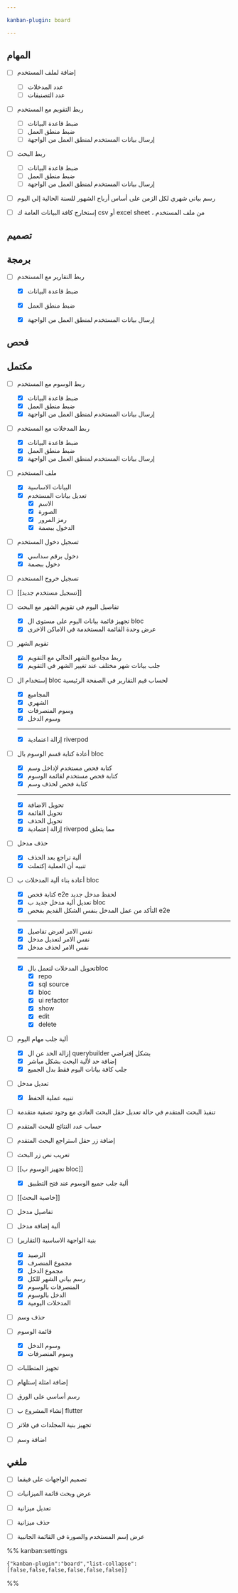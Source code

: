 ```yaml
---

kanban-plugin: board

---
```


## المهام

- [ ] إضافة لملف المستخدم
	- [ ] عدد المدخلات
	- [ ] عدد التصنيفات
- [ ] ربط التقويم مع المستخدم
	- [ ] ضبط قاعدة البيانات
	- [ ] ضبط منطق العمل
	- [ ] إرسال بيانات المستخدم لمنطق العمل من الواجهة
- [ ] ربط البحث
	- [ ] ضبط قاعدة البيانات
	- [ ] ضبط منطق العمل
	- [ ] إرسال بيانات المستخدم لمنطق العمل من الواجهة
- [ ] رسم بياني شهري لكل الزمن على أساس أرباح الشهور للسنة الحالية إلي اليوم
- [ ] إستخارج كافة البيانات العامة ك csv أو excel sheet ، من ملف المستخدم


## تصميم



## برمجة

- [ ] ربط التقارير مع المستخدم
	- [x] ضبط قاعدة البيانات
	- [x] ضبط منطق العمل
	- [x] إرسال بيانات المستخدم لمنطق العمل من الواجهة


## فحص



## مكتمل

- [ ] ربط الوسوم مع المستخدم
	- [x] ضبط قاعدة البيانات
	- [x] ضبط منطق العمل
	- [x] إرسال بيانات المستخدم لمنطق العمل من الواجهة
- [ ] ربط المدخلات مع المستخدم
	- [x] ضبط قاعدة البيانات
	- [x] ضبط منطق العمل
	- [x] إرسال بيانات المستخدم لمنطق العمل من الواجهة
- [ ] ملف المستخدم
	- [x] البيانات الاساسية
	- [x] تعديل بيانات المستخدم
		- [x] الاسم
		- [x] الصورة
		- [x] رمز المرور
		- [x] الدخول ببصمة
- [ ] تسجيل دخول المستخدم
	- [x] دخول برقم سداسي
	- [x] دخول ببصمة
- [ ] تسجيل خروج المستخدم
- [ ] [[تسجيل مستخدم جديد]]
- [ ] تفاصيل اليوم في تقويم الشهر مع البحث
	- [x] تجهيز قائمة بيانات اليوم على مستوى ال bloc
	- [x] عرض وحدة القائمة المستخدمة في الاماكن الاخرى
- [ ] تقويم الشهر
	- [x] ربط مجاميع الشهر الحالي مع التقويم
	- [x] جلب بيانات شهر مختلف عند تغيير الشهر في التقويم
- [ ] إستخدام ال bloc لحساب قيم التقارير في الصفحة الرئيسية
	- [x] المجاميع
	- [x] الشهري
	- [x] وسوم المنصرفات
	- [x] وسوم الدخل
	---
	- [x] إزالة اعتمادية riverpod
- [ ] أعادة كتابة قسم الوسوم بال bloc
	- [x] كتابة فحص مستخدم لإداخل وسم
	- [x] كتابة فحص مستخدم لقائمة الوسوم
	- [x] كتابة فحص لحذف وسم
	---
	- [x] تحويل الاضافة
	- [x] تحويل القائمة
	- [x] تحويل الحذف
	- [x] إزالة إعتمادية riverpod مما يتعلق
- [ ] حذف مدخل
	- [x] ألية تراجع بعد الحذف
	- [x] تنبيه أن العملية إكتملت
- [ ] أعادة بناء ألية المدخلات ب bloc
	- [x] كتابة فحص e2e لحفظ مدخل جديد
	- [x] تعديل ألية مدخل جديد ب bloc
	- [x] التأكد من عمل المدخل بنفس الشكل القديم بفحص e2e
	---
	- [x] نفس الامر لعرض تفاصيل
	- [x] نفس الامر لتعديل مدخل
	- [x] نفس الامر لحذف مدخل
	---
	- [x] تحويل المدخلات لتعمل بالbloc
		- [x] repo
		- [x] sql source
		- [x] bloc
		- [x] ui refactor
		- [x] show
		- [x] edit
		- [x] delete
- [ ] ألية جلب مهام اليوم
	- [x] إزالة الحد عن ال querybuilder بشكل إفتراضي
	- [x] إضافة حد لألية البحث بشكل مباشر
	- [x] جلب كافة بيانات اليوم فقط بدل الجميع
- [ ] تعديل مدخل
	- [x] تنبيه عملية الحفظ
- [ ] تنفيذ البحث المتقدم في حالة تعديل حقل البحث العادي مع وجود تصفية متقدمة
- [ ] حساب عدد النتائج للبحث المتقدم
- [ ] إضافة زر حقل استراجع البحث المتقدم
- [ ] تعريب نص زر البحث
- [ ] [[تجهيز الوسوم ب bloc]]
	- [x] ألية جلب جميع الوسوم عند فتح التطبيق
- [ ] [[خاصية البحث]]
- [ ] تفاصيل مدخل
- [ ] ألية إضافة مدخل
- [ ] بنية الواجهة الاساسية (التقارير)
	- [x] الرصيد
	- [x] مجموع المنصرف
	- [x] مجموع الدخل
	- [x] رسم بياني الشهر للكل
	- [x] المنصرفات بالوسوم
	- [x] الدخل بالوسوم
	- [x] المدخلات اليومية
- [ ] حذف وسم
- [ ] قائمة الوسوم
	- [x] وسوم الدخل
	- [x] وسوم المنصرفات
- [ ] تجهيز المتطلبات
- [ ] إضافة امثلة إستلهام
- [ ] رسم أساسي على الورق
- [ ] إنشاء المشروع ب flutter
- [ ] تجهيز بنية المجلدات في فلاتر
- [ ] اضافة وسم


## ملغي

- [ ] تصميم الواجهات على فيقما
- [ ] عرض وبحث قائمة الميزانيات
- [ ] تعديل ميزانية
- [ ] حذف ميزانية
- [ ] عرض إسم المستخدم والصورة في القائمة الجانبية




%% kanban:settings
```
{"kanban-plugin":"board","list-collapse":[false,false,false,false,false,false]}
```
%%